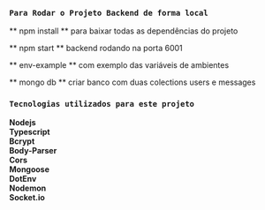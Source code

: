 ### `Para Rodar o Projeto Backend de forma local`

** npm install ** para baixar todas as dependências do projeto <br/>

** npm start ** backend rodando na porta 6001 <br/>

** env-example ** com exemplo das variáveis de ambientes <br/>

** mongo db ** criar banco com duas colections users e messages <br/>

### `Tecnologias utilizados para este projeto` <br/>

**Nodejs** <br/>
**Typescript** <br/>
**Bcrypt** <br/>
**Body-Parser** <br/>
**Cors** <br/>
**Mongoose** <br/>
**DotEnv** <br/>
**Nodemon** <br/>
**Socket.io** <br/>

<br/> <br/>